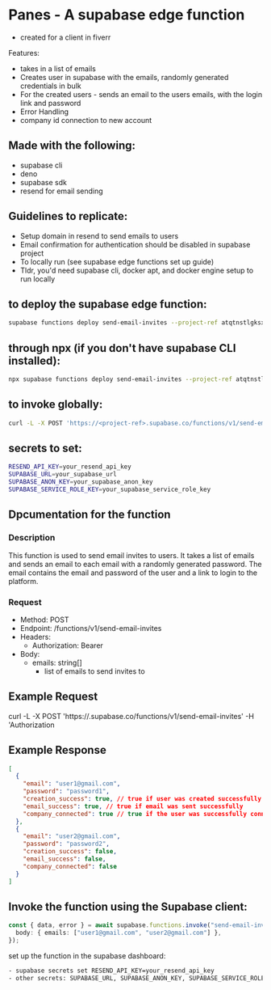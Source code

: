 # Panes - A supabase edge function

- created for a client in fiverr

Features:

- takes in a list of emails
- Creates user in supabase with the emails, randomly generated credentials in bulk
- For the created users - sends an email to the users emails, with the login link and password
- Error Handling
- company id connection to new account

## Made with the following:

- supabase cli
- deno
- supabase sdk
- resend for email sending

## Guidelines to replicate:

- Setup domain in resend to send emails to users
- Email confirmation for authentication should be disabled in supabase project
- To locally run (see supabase edge functions set up guide)
- Tldr, you'd need supabase cli, docker apt, and docker engine setup to run locally

## to deploy the supabase edge function:

```bash
supabase functions deploy send-email-invites --project-ref atqtnstlgksxrtscusgd
```

## through npx (if you don't have supabase CLI installed):

```bash
npx supabase functions deploy send-email-invites --project-ref atqtnstlgksxrtscusgd
```

## to invoke globally:

```bash
curl -L -X POST 'https://<project-ref>.supabase.co/functions/v1/send-email-invites' -H 'Authorization: Bearer <anon>'    --data '{"emails": ["x@gmail.com", "y@gmail.com"]}'
```

## secrets to set:

```bash
RESEND_API_KEY=your_resend_api_key
SUPABASE_URL=your_supabase_url
SUPABASE_ANON_KEY=your_supabase_anon_key
SUPABASE_SERVICE_ROLE_KEY=your_supabase_service_role_key
```

## Dpcumentation for the function

### Description

This function is used to send email invites to users. It takes a list of emails and sends an email to each email with a randomly generated password.
The email contains the email and password of the user and a link to login to the platform.

### Request

- Method: POST
- Endpoint: <url>/functions/v1/send-email-invites
- Headers:
  - Authorization: Bearer <Supabase Anon Key>
- Body:
  - emails: string[]
    - list of emails to send invites to

## Example Request

curl -L -X POST 'https://<ref>.supabase.co/functions/v1/send-email-invites' -H 'Authorization

## Example Response

```json
[
  {
    "email": "user1@gmail.com",
    "password": "password1",
    "creation_success": true, // true if user was created successfully in the auth table
    "email_success": true, // true if email was sent successfully
    "company_connected": true // true if the user was successfully connected to the company (ie. company_id updated to users table row)
  },
  {
    "email": "user2@gmail.com",
    "password": "password2",
    "creation_success": false,
    "email_success": false,
    "company_connected": false
  }
]
```

## Invoke the function using the Supabase client:

```ts
const { data, error } = await supabase.functions.invoke("send-email-invites", {
  body: { emails: ["user1@gmail.com", "user2@gmail.com"] },
});
```

set up the function in the supabase dashboard:

```bash
- supabase secrets set RESEND_API_KEY=your_resend_api_key
- other secrets: SUPABASE_URL, SUPABASE_ANON_KEY, SUPABASE_SERVICE_ROLE_KEY are already set in the function by default
```
